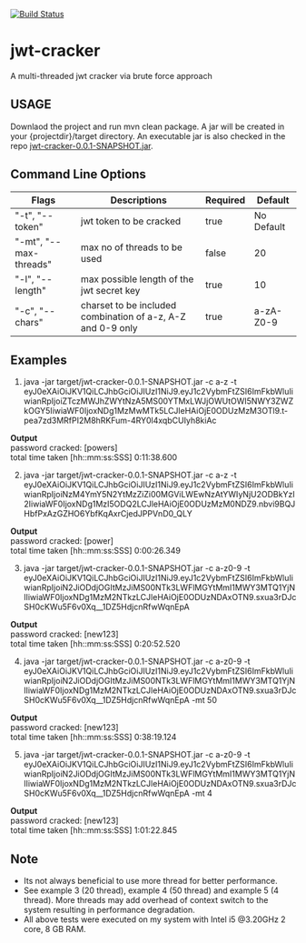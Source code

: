 [![Build Status](https://travis-ci.org/hemantsonu20/jwt-cracker.svg?branch=master)](https://travis-ci.org/hemantsonu20/jwt-cracker)

# jwt-cracker
A multi-threaded jwt cracker via brute force approach

## USAGE
Downlaod the project and run mvn clean package. A jar will be created in your {projectdir}/target directory.
An executable jar is also checked in the repo [jwt-cracker-0.0.1-SNAPSHOT.jar](lib/).

## Command Line Options
| Flags                   | Descriptions                                                | Required | Default    |
| ---------------------   |-------------                                                | -----    | --------   |               
| "-t", "--token"         | jwt token to be cracked                                     | true     | No Default |
| "-mt", "--max-threads"  | max no of threads to be used                                | false    | 20         |
| "-l", "--length"        | max possible length of the jwt secret key                   | true     | 10         |
| "-c", "--chars"         | charset to be included combination of a-z, A-Z and 0-9 only | true     | a-zA-Z0-9  |

## Examples
1. java -jar target/jwt-cracker-0.0.1-SNAPSHOT.jar -c a-z -t eyJ0eXAiOiJKV1QiLCJhbGciOiJIUzI1NiJ9.eyJ1c2VybmFtZSI6ImFkbWluIiwianRpIjoiZTczMWJhZWYtNzA5MS00YTMxLWJjOWUtOWI5NWY3ZWZkOGY5IiwiaWF0IjoxNDg1MzMwMTk5LCJleHAiOjE0ODUzMzM3OTl9.t-pea7zd3MRfPI2M8hRKFum-4RY0l4xqbCUIyh8kiAc
 
 **Output**<br/>
 password cracked: [powers]<br/>
 total time taken [hh::mm:ss:SSS] 0:11:38.600
 
2. java -jar target/jwt-cracker-0.0.1-SNAPSHOT.jar -c a-z -t eyJ0eXAiOiJKV1QiLCJhbGciOiJIUzI1NiJ9.eyJ1c2VybmFtZSI6ImFkbWluIiwianRpIjoiNzM4YmY5N2YtMzZiZi00MGViLWEwNzAtYWIyNjU2ODBkYzI2IiwiaWF0IjoxNDg1MzI5ODQ2LCJleHAiOjE0ODUzMzM0NDZ9.nbvi9BQJHbfPxAzGZHO6YbfKqAxrCjedJPPVnD0_QLY
 
 **Output**<br/>
 password cracked: [power]<br/>
 total time taken [hh::mm:ss:SSS] 0:00:26.349
 
3. java -jar target/jwt-cracker-0.0.1-SNAPSHOT.jar -c a-z0-9 -t eyJ0eXAiOiJKV1QiLCJhbGciOiJIUzI1NiJ9.eyJ1c2VybmFtZSI6ImFkbWluIiwianRpIjoiN2JiODdjOGItMzJiMS00NTk3LWFlMGYtMmI1MWY3MTQ1YjNlIiwiaWF0IjoxNDg1MzM2NTkzLCJleHAiOjE0ODUzNDAxOTN9.sxua3rDJcSH0cKWu5F6v0Xq__1DZ5HdjcnRfwWqnEpA

 **Output**<br/>
 password cracked: [new123]<br/>
 total time taken [hh::mm:ss:SSS] 0:20:52.520
 
4. java -jar target/jwt-cracker-0.0.1-SNAPSHOT.jar -c a-z0-9 -t eyJ0eXAiOiJKV1QiLCJhbGciOiJIUzI1NiJ9.eyJ1c2VybmFtZSI6ImFkbWluIiwianRpIjoiN2JiODdjOGItMzJiMS00NTk3LWFlMGYtMmI1MWY3MTQ1YjNlIiwiaWF0IjoxNDg1MzM2NTkzLCJleHAiOjE0ODUzNDAxOTN9.sxua3rDJcSH0cKWu5F6v0Xq__1DZ5HdjcnRfwWqnEpA -mt 50

 **Output**<br/>
 password cracked: [new123]<br/>
 total time taken [hh::mm:ss:SSS] 0:38:19.124
 
5. java -jar target/jwt-cracker-0.0.1-SNAPSHOT.jar -c a-z0-9 -t eyJ0eXAiOiJKV1QiLCJhbGciOiJIUzI1NiJ9.eyJ1c2VybmFtZSI6ImFkbWluIiwianRpIjoiN2JiODdjOGItMzJiMS00NTk3LWFlMGYtMmI1MWY3MTQ1YjNlIiwiaWF0IjoxNDg1MzM2NTkzLCJleHAiOjE0ODUzNDAxOTN9.sxua3rDJcSH0cKWu5F6v0Xq__1DZ5HdjcnRfwWqnEpA -mt 4

 **Output**<br/>
 password cracked: [new123]<br/>
 total time taken [hh::mm:ss:SSS] 1:01:22.845
 
## Note
* Its not always beneficial to use more thread for better performance.
* See example 3 (20 thread), example 4 (50 thread) and example 5 (4 thread). More threads may add overhead of context switch to the system resulting in performance degradation.
* All above tests were executed on my system with Intel i5 @3.20GHz 2 core, 8 GB RAM.
